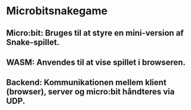 # Microbitsnakegame
 
## Micro:bit: Bruges til at styre en mini-version af Snake-spillet.

## WASM: Anvendes til at vise spillet i browseren.

## Backend: Kommunikationen mellem klient (browser), server og micro:bit håndteres via UDP.
